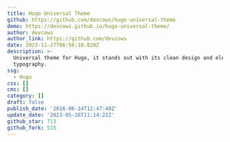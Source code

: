 ```yaml
---
title: Hugo Universal Theme
github: https://github.com/devcows/hugo-universal-theme
demo: https://devcows.github.io/hugo-universal-theme/
author: devcows
author_link: https://github.com/devcows
date: 2023-11-27T06:56:10.820Z
description: >-
  Universal theme for Hugo, it stands out with its clean design and elegant
  typography.
ssg:
  - Hugo
css: []
cms: []
category: []
draft: false
publish_date: '2016-06-14T12:47:40Z'
update_date: '2023-05-26T11:14:22Z'
github_star: 713
github_fork: 515
---
```

